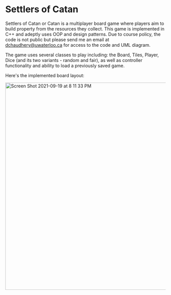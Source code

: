 # Settlers of Catan
Settlers of Catan or Catan is a multiplayer board game where players aim to build property from the resources they collect. This game is implemented in C++ and adeptly uses OOP and design patterns. Due to course policy, the code is not public but please send me an email at dchaudhery@uwaterloo.ca for access to the code and UML diagram. 

The game uses several classes to play including: the Board, Tiles, Player, Dice (and its two variants - random and fair), as well as controller functionality and ability to load a previously saved game. 

Here's the implemented board layout:

<img width="653" alt="Screen Shot 2021-09-19 at 8 11 33 PM" src="https://user-images.githubusercontent.com/51206938/133947493-59cc571c-745c-4192-8cc3-fa1c8622ec03.png">
